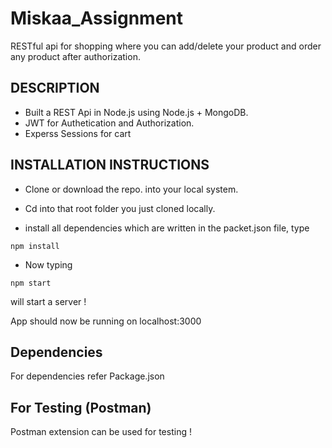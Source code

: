 # Miskaa_Assignment
RESTful api for shopping where you can add/delete your product and order any product after authorization.
## DESCRIPTION
- Built a REST Api in Node.js using Node.js + MongoDB.
- JWT for Authetication and Authorization.
- Experss Sessions for cart
## INSTALLATION INSTRUCTIONS
 - Clone or download the repo. into your local system.

 - Cd into that root folder you just cloned locally.

 - install all dependencies which are written in the packet.json file, type
```
npm install
```
 - Now typing
```
npm start
```
will start a server !

App should now be running on localhost:3000

## Dependencies
For dependencies refer Package.json
## For Testing (Postman)
Postman extension can be used for testing !

